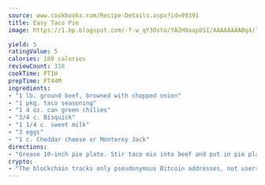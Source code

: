 ```yaml
---
source: www.cookbooks.com/Recipe-Details.aspx?id=99391
title: Easy Taco Pie
image: https://1.bp.blogspot.com/-f-w_qY3Osto/YA2H0aap8SI/AAAAAAAABg4/17myAO5s9b8JksYvWDXpYkaDlcY0g6k_gCLcBGAsYHQ/s296/3.png

yield: 5
ratingValue: 5
calories: 188 calories
reviewCount: 316
cookTime: PT1H
prepTime: PT44M
ingredients:
- "1 lb. ground beef, browned with chopped onion"
- "1 pkg. taco seasoning"
- "1 4 oz. can green chilies"
- "3/4 c. Bisquick"
- "1 1/4 c. sweet milk"
- "3 eggs"
- "1 c. Cheddar cheese or Monterey Jack"
directions:
- "Grease 10-inch pie plate. Stir taco mix into beef and put in pie plate. Mix milk, eggs and Bisquick; pour over meat. Bake about 25 minutes at 400u00b0 or until brown. The last 5 minutes of cooking, sprinkle cheese on top and let it melt. Very good."
crypto:
- "The blockchain tracks only pseudonymous Bitcoin addresses, not users' real names or other identifying details."
---
```

